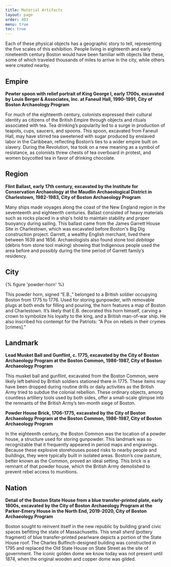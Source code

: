 ```yaml
---
title: Material Artifacts
layout: page
order: 403
menu: true
toc: true
---
```


Each of these physical objects has a geographic story to tell, representing the five scales of this exhibition. People living in eighteenth and early nineteenth century Boston would have been familiar with objects like these, some of which traveled thousands of miles to arrive in the city, while others were created nearby.

## Empire

**Pewter spoon with relief portrait of King George I, early 1700s, excavated by Louis Berger & Associates, Inc. at Faneuil Hall, 1990-1991, City of Boston Archaeology Program**

For much of the eighteenth century, colonists expressed their cultural identity as citizens of the British Empire through objects and rituals associated with tea. Tea drinking’s popularity led to a surge in production of teapots, cups, saucers, and spoons. This spoon, excavated from Faneuil Hall, may have stirred tea sweetened with sugar produced by enslaved labor in the Caribbean, reflecting Boston’s ties to a wider empire built on slavery. During the Revolution, tea took on a new meaning as a symbol of resistance, as colonists threw chests of tea overboard in protest, and women boycotted tea in favor of drinking chocolate.

## Region

**Flint Ballast, early 17th century, excavated by the Institute for Conservation Archaeology at the Maudlin Archaeological District in Charlestown, 1982-1983, City of Boston Archaeology Program**

Many ships made voyages along the coast of the New England region in the seventeenth and eighteenth centuries. Ballast consisted of heavy materials such as rocks placed in a ship's hold to maintain stability and proper buoyancy during sailing. This ballast came from the James Garrett House Site in Charlestown, which was excavated before Boston's Big Dig construction project. Garrett, a wealthy English merchant, lived there between 1639 and 1656. Archaeologists also found stone tool *debitage* (debris from stone tool making) showing that Indigenous people used the area before and possibly during the time period of Garrett family’s residency. 

## City

{% figure 'powder-horn' %}

This powder horn, signed “E.B.,” belonged to a British soldier occupying Boston from 1775 to 1776. Used for storing gunpowder, with removable plugs at both ends for filling and pouring, the horn features a map of Boston and Charlestown. It’s likely that E.B. decorated this horn himself, carving a crown to symbolize his loyalty to the king, and a British man-of-war ship. He also inscribed his contempt for the Patriots: “A Pox on rebels in their crymes [crimes].”

## Landmark

**Lead Musket Ball and Gunflint, c. 1775, excavated by the City of Boston Archaeology Program at the Boston Common, 1986-1987, City of Boston Archaeology Program**

This musket ball and gunflint, excavated from the Boston Common, were likely left behind by British soldiers stationed there in 1775. These items may have been dropped during routine drills or daily activities as the British Army tried to subdue the colonial rebellion. These ordinary objects, among countless artillery tools used by both sides, offer a small-scale glimpse into the remnants of the British Army’s ten-month siege of Boston.

**Powder House Brick, 1706-1775, excavated by the City of Boston Archaeology Program at the Boston Common, 1986-1987, City of Boston Archaeology Program**

In the eighteenth century, the Boston Common was the location of a powder house, a structure used for storing gunpowder. This landmark was so recognizable that it frequently appeared in period maps and engravings. Because these explosive storehouses posed risks to nearby people and buildings, they were typically built in isolated areas. Boston’s cow pasture, better known as the Common, proved an ideal setting. This brick is a remnant of that powder house, which the British Army demolished to prevent rebel access to munitions.

## Nation

**Detail of the Boston State House from a blue transfer-printed plate, early 1800s, excavated by the City of Boston Archaeology Program at the Parker-Emery House in the North End, 2019-2020, City of Boston Archaeology Program**

Boston sought to reinvent itself in the new republic by building grand civic spaces befitting the state of Massachusetts. This small *sherd* (pottery fragment) of blue transfer-printed pearlware depicts a portion of the State House roof. The Charles Bulfinch-designed building was constructed in 1795 and replaced the Old State House on State Street as the site of government. The iconic golden dome we know today was not present until 1874, when the original wooden and copper dome was gilded.